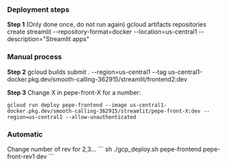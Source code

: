 ### Deployment steps

**Step 1** (Only done once, do not run again)
gcloud artifacts repositories create streamlit --repository-format=docker --location=us-central1 --description="Streamlit apps"

### Manual process

**Step 2** 
gcloud builds submit . --region=us-central1 --tag us-central1-docker.pkg.dev/smooth-calling-362915/streamlit/frontend2:dev

**Step 3**
Change X in pepe-front-X for a number:
```
gcloud run deploy pepe-frontend --image us-central1-docker.pkg.dev/smooth-calling-362915/streamlit/pepe-front-X:dev --region=us-central1 --allow-unauthenticated
```

### Automatic

Change number of rev for 2,3...
´´´
sh ./gcp_deploy.sh pepe-frontend pepe-front-rev1 dev
´´´

